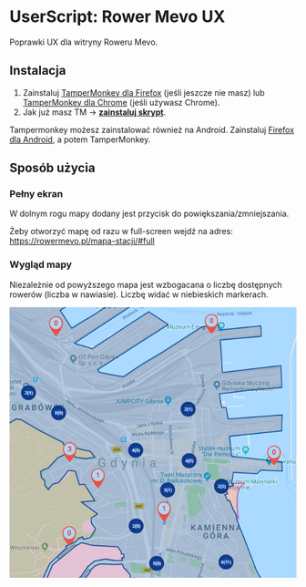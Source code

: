 # UserScript: Rower Mevo UX

Poprawki UX dla witryny Roweru Mevo.

Instalacja
----------

1. Zainstaluj [TamperMonkey dla Firefox](https://addons.mozilla.org/pl/firefox/addon/tampermonkey/) (jeśli jeszcze nie masz) lub [TamperMonkey dla Chrome](https://chrome.google.com/webstore/detail/tampermonkey/dhdgffkkebhmkfjojejmpbldmpobfkfo?hl=pl) (jeśli używasz Chrome).
2. Jak już masz TM &rarr; **[zainstaluj skrypt](https://github.com/Eccenux/UserScript-better-mevo-UX/raw/master/better-mevo-UX.user.js)**.

Tampermonkey możesz zainstalować również na Android. Zainstaluj [Firefox dla Android](https://play.google.com/store/apps/details?id=org.mozilla.firefox&hl=pl), a potem TamperMonkey.

Sposób użycia
-------------

### Pełny ekran ###

W dolnym rogu mapy dodany jest przycisk do powiększania/zmniejszania.

Żeby otworzyć mapę od razu w full-screen wejdź na adres:
https://rowermevo.pl/mapa-stacji/#full

### Wygląd mapy ###

Niezależnie od powyższego mapa jest wzbogacana o liczbę dostępnych rowerów (liczba w nawiasie). Liczbę widać w niebieskich markerach.

<img src="https://raw.githubusercontent.com/Eccenux/UserScript-better-mevo-UX/master/screen.png" alt="Screen">
